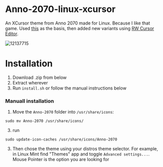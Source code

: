 # Anno-2070-linux-xcursor
An XCursor theme from Anno 2070 made for Linux. Because I like that game.
Used [this](http://www.rw-designer.com/cursor-set/anno-2070) as the basis, then added new variants using [RW Cursor Editor](http://www.rw-designer.com/cursor-maker).

![12137715](https://github.com/user-attachments/assets/1673e529-4888-4bf6-bce4-6462917c610a)

# Installation
1. Download .zip from below
2. Extract wherever
3. Run `install.sh` or follow the manual instructions below
   
### Manuall installation
1. Move the `Anno-2070` folder into `/usr/share/icons`:
```
sudo mv Anno-2070 /usr/share/icons/
```
3. run 
```
sudo update-icon-caches /usr/share/icons/Anno-2070
```
3. Then chose the theme using your distros theme selector.
For example, in Linux Mint find "Themes" app and toggle `Advanced settings...`. Mouse Pointer is the option you are looking for
